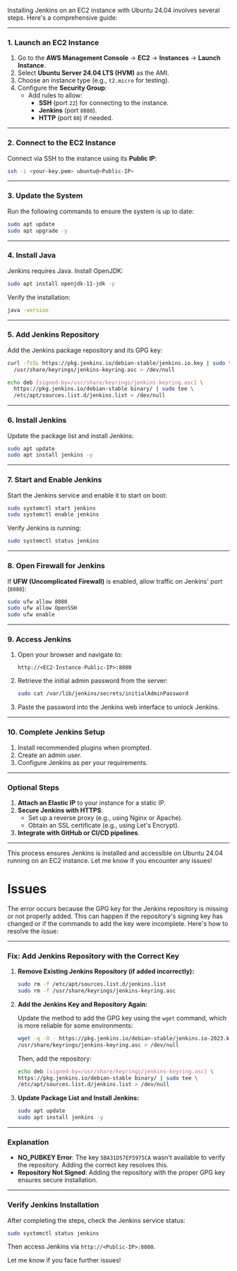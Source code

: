 Installing Jenkins on an EC2 instance with Ubuntu 24.04 involves several steps. Here's a comprehensive guide:

---

### **1. Launch an EC2 Instance**
1. Go to the **AWS Management Console** → **EC2** → **Instances** → **Launch Instance**.
2. Select **Ubuntu Server 24.04 LTS (HVM)** as the AMI.
3. Choose an instance type (e.g., `t2.micro` for testing).
4. Configure the **Security Group**:
   - Add rules to allow:
     - **SSH** (port `22`) for connecting to the instance.
     - **Jenkins** (port `8080`).
     - **HTTP** (port `80`) if needed.

---

### **2. Connect to the EC2 Instance**
Connect via SSH to the instance using its **Public IP**:

```bash
ssh -i <your-key.pem> ubuntu@<Public-IP>
```

---

### **3. Update the System**
Run the following commands to ensure the system is up to date:

```bash
sudo apt update
sudo apt upgrade -y
```

---

### **4. Install Java**
Jenkins requires Java. Install OpenJDK:

```bash
sudo apt install openjdk-11-jdk -y
```

Verify the installation:

```bash
java -version
```

---

### **5. Add Jenkins Repository**
Add the Jenkins package repository and its GPG key:

```bash
curl -fsSL https://pkg.jenkins.io/debian-stable/jenkins.io.key | sudo tee \
  /usr/share/keyrings/jenkins-keyring.asc > /dev/null

echo deb [signed-by=/usr/share/keyrings/jenkins-keyring.asc] \
  https://pkg.jenkins.io/debian-stable binary/ | sudo tee \
  /etc/apt/sources.list.d/jenkins.list > /dev/null
```

---

### **6. Install Jenkins**
Update the package list and install Jenkins:

```bash
sudo apt update
sudo apt install jenkins -y
```

---

### **7. Start and Enable Jenkins**
Start the Jenkins service and enable it to start on boot:

```bash
sudo systemctl start jenkins
sudo systemctl enable jenkins
```

Verify Jenkins is running:

```bash
sudo systemctl status jenkins
```

---

### **8. Open Firewall for Jenkins**
If **UFW (Uncomplicated Firewall)** is enabled, allow traffic on Jenkins' port (`8080`):

```bash
sudo ufw allow 8080
sudo ufw allow OpenSSH
sudo ufw enable
```

---

### **9. Access Jenkins**
1. Open your browser and navigate to:
   ```
   http://<EC2-Instance-Public-IP>:8080
   ```
2. Retrieve the initial admin password from the server:

   ```bash
   sudo cat /var/lib/jenkins/secrets/initialAdminPassword
   ```

3. Paste the password into the Jenkins web interface to unlock Jenkins.

---

### **10. Complete Jenkins Setup**
1. Install recommended plugins when prompted.
2. Create an admin user.
3. Configure Jenkins as per your requirements.

---

### **Optional Steps**
1. **Attach an Elastic IP** to your instance for a static IP.
2. **Secure Jenkins with HTTPS**:
   - Set up a reverse proxy (e.g., using Nginx or Apache).
   - Obtain an SSL certificate (e.g., using Let's Encrypt).
3. **Integrate with GitHub or CI/CD pipelines**.

---

This process ensures Jenkins is installed and accessible on Ubuntu 24.04 running on an EC2 instance. Let me know if you encounter any issues!

<h1>Issues</h1>
The error occurs because the GPG key for the Jenkins repository is missing or not properly added. This can happen if the repository's signing key has changed or if the commands to add the key were incomplete. Here's how to resolve the issue:

---

### **Fix: Add Jenkins Repository with the Correct Key**

1. **Remove Existing Jenkins Repository (if added incorrectly):**

   ```bash
   sudo rm -f /etc/apt/sources.list.d/jenkins.list
   sudo rm -f /usr/share/keyrings/jenkins-keyring.asc
   ```

2. **Add the Jenkins Key and Repository Again:**

   Update the method to add the GPG key using the `wget` command, which is more reliable for some environments:

   ```bash
   wget -q -O - https://pkg.jenkins.io/debian-stable/jenkins.io-2023.key | sudo tee \
   /usr/share/keyrings/jenkins-keyring.asc > /dev/null
   ```

   Then, add the repository:

   ```bash
   echo deb [signed-by=/usr/share/keyrings/jenkins-keyring.asc] \
   https://pkg.jenkins.io/debian-stable binary/ | sudo tee \
   /etc/apt/sources.list.d/jenkins.list > /dev/null
   ```

3. **Update Package List and Install Jenkins:**

   ```bash
   sudo apt update
   sudo apt install jenkins -y
   ```

---

### **Explanation**
- **NO_PUBKEY Error**: The key `5BA31D57EF5975CA` wasn't available to verify the repository. Adding the correct key resolves this.
- **Repository Not Signed**: Adding the repository with the proper GPG key ensures secure installation.

---

### **Verify Jenkins Installation**
After completing the steps, check the Jenkins service status:

```bash
sudo systemctl status jenkins
```

Then access Jenkins via `http://<Public-IP>:8080`.

Let me know if you face further issues!
